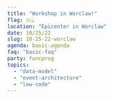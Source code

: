 ```yaml
---
title: "Workshop in Worclaw!"
flag: 🇵🇱
location: "Epicenter in Worclaw"
date: 10/25/22
slug: 10-25-22-worclaw
agenda: basic-agenda
faq: "basic-faq"
party: funcprog
topics:
  - "data-model"
  - "event-architecture"
  - "low-code"
---
```

